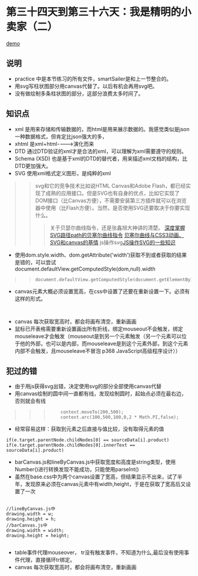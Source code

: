 第三十四天到第三十六天：我是精明的小卖家（二）
==============================
[demo](https://wkstudy.github.io/2018ife/34/smartSailer/index.html)

## 说明
* practice 中是本节练习的所有文件，smartSailer是和上一节整合的。
* 用svg写柱状图部分用canvas代替了。以后有机会再用svg吧。
* 没有做绘制多条柱状图的部分，这部分浪费太多时间了。

## 知识点
* xml 是用来存储和传输数据的，而html是用来展示数据的。我感觉类似是json一种数据格式，但肯定比json强大的多，
* xhtml 是xml+html---->演化而来
* DTD  通过DTD验证的xml才是合法的xml，可以理解为xml需要遵守的规则。
* Schema (XSD) 也是基于xml的DTD的替代者，用来描述xml文档的结构，比DTD更加强大。
* SVG  使用xml格式定义图形，是纯粹的xml
>> svg和它的竞争技术比如说HTML Canvas和Adobe Flash，都已经实现了成熟的应用接口。但是SVG也有自身的优点，比如它实现了DOM接口（比Canvas方便），不需要安装第三方插件就可以在浏览器中使用（比Flash方便）。当然，是否使用SVG还要取决于你要实现什么。
>>> 关于贝瑟尔曲线指令，还是张鑫旭大神讲的清楚。
>>> [深度掌握SVG路径path的贝塞尔曲线指令](http://www.zhangxinxu.com/wordpress/?p=4197)
>>> [贝塞尔曲线与CSS3动画、SVG和canvas的基情](http://www.zhangxinxu.com/wordpress/?p=3626)
>>> js操作svg[JS操作SVG的一些知识](https://blog.csdn.net/jiangdragon/article/details/50043459)
* 使用dom.style.width、dom.getAttribute('width')获取不到或者获取的结果是错的，可以尝试document.defaultView.getComputedStyle(dom,null).width
>> ```
>> document.defaultView.getComputedStyle(document.getElementById('bar'),null).width
>> ```
* canvas元素大概必须设置宽高，在css中设置了还要在重新设置一下。必须有这样的形式。
>> ```
   <canvas id="bar" width="1000" height="800"></canvas>
>>```
* canvas 每次获取宽高时，都会将画布清空，重新画画
* 鼠标已开表格需要重新设置画出所有折线，绑定mouseout不会触发，绑定mouseleave才会触发（mouseout是到另一个元素触发（另一个元素可以位于他的外部，也可以是内部，而mouseleave是到这个元素外部，到这个元素内部不会触发，且mouseleave不冒泡  p368 JavaScript高级程序设计））


## 犯过的错
* 由于用js获得svg出错，决定使用svg的部分全部使用canvas代替
* 用canvas绘制的圆中间一直都有线，发现绘制圆时，起始点必须在最右边，否则就会有线
>>> ```
>>>		context.moveTo(200,500);
>>> 	context.arc(100,500,100,0,2 * Math.PI,false);
>>> ```
*  经常容易这样：获取到元素之后直接与值比较，没有取得元素的值
```
if(e.target.parentNode.childNodes[0] == sourceData[i].product)
if(e.target.parentNode.childNodes[0].innerText == sourceData[i].product)
```
* barCanvas.js和lineByCanvas.js中获取宽度和高度是string类型，使用Number()进行转换发现不能成功，只能使用parseInt()
* 虽然在base.css中为两个canvas设置了宽高，但结果显示不出来，试了半年，发现原来必须在canvas元素中有width,height，于是在获取了宽高后又设置了一次
>> ```
	//lineByCanvas.js中
	drawing.width = w;
	drawing.height = h;
	//barCanvas.js中
	drawing.width = width;
	drawing.height = height;
>>```
* table事件代理mouseover， tr没有触发事件，不知道为什么,最后没有使用事件代理，直接循环tr绑定。
* canvas 每次获取宽高时，都会将画布清空，重新画画
